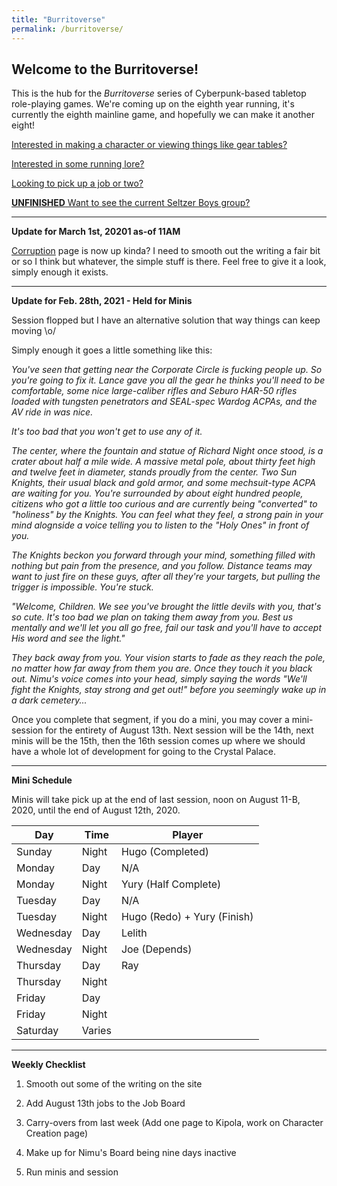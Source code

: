```yaml
---
title: "Burritoverse"
permalink: /burritoverse/
---
```


## Welcome to the Burritoverse!

This is the hub for the *Burritoverse* series of Cyberpunk-based tabletop role-playing games. We're coming up on the eighth year running, it's currently the eighth mainline game, and hopefully we can make it another eight!

[Interested in making a character or viewing things like gear tables?](/burritoverse/ccreation/)

[Interested in some running lore?](/burritoverse/lore/)

[Looking to pick up a job or two?](/burritoverse/jobs/)

[**UNFINISHED** Want to see the current Seltzer Boys group?](/burritoverse/characters/)

---

**Update for March 1st, 20201 as-of 11AM**

[Corruption](/burritoverse/corruption/) page is now up kinda? I need to smooth out the writing a fair bit or so I think but whatever, the simple stuff is there. Feel free to give it a look, simply enough it exists.

---

**Update for Feb. 28th, 2021 - Held for Minis**

Session flopped but I have an alternative solution that way things can keep moving \o/

Simply enough it goes a little something like this:

*You've seen that getting near the Corporate Circle is fucking people up. So you're going to fix it. Lance gave you all the gear he thinks you'll need to be comfortable, some nice large-caliber rifles and Seburo HAR-50 rifles loaded with tungsten penetrators and SEAL-spec Wardog ACPAs, and the AV ride in was nice.*

*It's too bad that you won't get to use any of it.*

*The center, where the fountain and statue of Richard Night once stood, is a crater about half a mile wide. A massive metal pole, about thirty feet high and twelve feet in diameter, stands proudly from the center. Two Sun Knights, their usual black and gold armor, and some mechsuit-type ACPA are waiting for you. You're surrounded by about eight hundred people, citizens who got a little too curious and are currently being "converted" to "holiness" by the Knights. You can feel what they feel, a strong pain in your mind alognside a voice telling you to listen to the "Holy Ones" in front of you.*

*The Knights beckon you forward through your mind, something filled with nothing but pain from the presence, and you follow. Distance teams may want to just fire on these guys, after all they're your targets, but pulling the trigger is impossible. You're stuck.*

*"Welcome, Children. We see you've brought the little devils with you, that's so cute. It's too bad we plan on taking them away from you. Best us mentally and we'll let you all go free, fail our task and you'll have to accept His word and see the light."*

*They back away from you. Your vision starts to fade as they reach the pole, no matter how far away from them you are. Once they touch it you black out. Nimu's voice comes into your head, simply saying the words "We'll fight the Knights, stay strong and get out!" before you seemingly wake up in a dark cemetery...*

Once you complete that segment, if you do a mini, you may cover a mini-session for the entirety of August 13th. Next session will be the 14th, next minis will be the 15th, then the 16th session comes up where we should have a whole lot of development for going to the Crystal Palace.

---

**Mini Schedule**

Minis will take pick up at the end of last session, noon on August 11-B, 2020, until the end of August 12th, 2020.

Day       | Time   | Player
----------|--------|-------
Sunday    | Night  | Hugo (Completed)
Monday    | Day    | N/A
Monday    | Night  | Yury (Half Complete)
Tuesday   | Day    | N/A
Tuesday   | Night  | Hugo (Redo) + Yury (Finish)
Wednesday | Day    | Lelith
Wednesday | Night  | Joe (Depends)
Thursday  | Day    | Ray
Thursday  | Night  | 
Friday    | Day    | 
Friday    | Night  | 
Saturday  | Varies | 

---

**Weekly Checklist**

1. Smooth out some of the writing on the site

2. Add August 13th jobs to the Job Board

3. Carry-overs from last week (Add one page to Kipola, work on Character Creation page)

4. Make up for Nimu's Board being nine days inactive

5. Run minis and session
